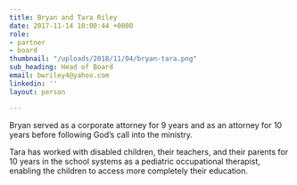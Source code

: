 ```yaml
---
title: Bryan and Tara Riley
date: 2017-11-14 10:00:44 +0000
role:
- partner
- board
thumbnail: "/uploads/2018/11/04/bryan-tara.png"
sub_heading: Head of Board
email: bwriley4@yahoo.com
linkedin: ''
layout: person

---
```

Bryan served as a corporate attorney for 9 years and as an attorney for 10 years before following God’s call into the ministry.

Tara has worked with disabled children, their teachers, and their parents for 10 years in the school systems as a pediatric occupational therapist, enabling the children to access more completely their education.
